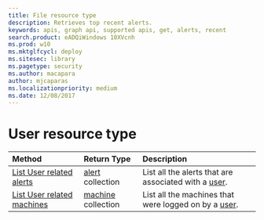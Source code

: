 ```yaml
---
title: File resource type
description: Retrieves top recent alerts.
keywords: apis, graph api, supported apis, get, alerts, recent
search.product: eADQiWindows 10XVcnh
ms.prod: w10
ms.mktglfcycl: deploy
ms.sitesec: library
ms.pagetype: security
ms.author: macapara
author: mjcaparas
ms.localizationpriority: medium
ms.date: 12/08/2017
---
```


# User resource type

Method|Return Type |Description
:---|:---|:---
[List User related alerts](get-user-related-alerts-windows-defender-advanced-threat-protection-new.md) | [alert](alerts-windows-defender-advanced-threat-protection-new.md) collection |  List all the alerts that are associated with a [user](user-windows-defender-advanced-threat-protection-new.md).
[List User related machines](get-user-related-machines-windows-defender-advanced-threat-protection-new.md) | [machine](machine-windows-defender-advanced-threat-protection-new.md) collection | List all the machines that were logged on by a [user](user-windows-defender-advanced-threat-protection-new.md).


